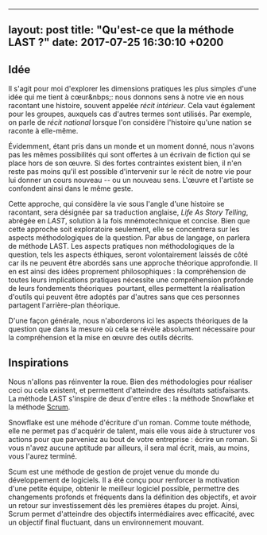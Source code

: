 ---
layout: post
title:  "Qu'est-ce que la méthode LAST ?"
date:   2017-07-25 16:30:10 +0200
--

## Idée

Il s'agit pour moi d'explorer les dimensions pratiques les plus simples d'une idée qui me tient à cœur&nbps;: nous donnons sens à notre vie en nous racontant une histoire, souvent appelée _récit intérieur_. Cela vaut également pour les groupes, auxquels cas d'autres termes sont  utilisés. Par exemple, on parle de _récit national_ lorsque l'on considère l'histoire qu'une nation se raconte à elle-même.

Évidemment, étant pris dans un monde et un moment donné, nous n'avons pas les mêmes possibilités qui sont offertes à un écrivain de fiction qui se place hors de son œuvre. Si des fortes contraintes existent bien, il n'en reste pas moins qu'il est possible d'intervenir sur le récit de notre vie pour lui donner un cours nouveau -- ou un nouveau sens. L'œuvre et l'artiste se confondent ainsi dans le même geste.

Cette approche, qui considère la vie sous l'angle d'une histoire se racontant, sera désignée par sa traduction anglaise, _Life As Story Telling_, abrégée en _LAST_, solution à la fois mnémotechnique et concise. Bien que cette approche soit exploratoire seulement, elle se concentrera sur les aspects méthodologiques de la question. Par abus de langage, on parlera de méthode LAST. Les aspects pratiques non méthodologiques de la question, tels les aspects éthiques, seront volontairement laissés de côté car ils ne peuvent être abordés sans une approche théorique approfondie. Il en est ainsi des idées proprement philosophiques&nbsp;: la compréhension de toutes leurs implications pratiques nécessite une compréhension profonde de leurs fondements théoriques&nbsp; pourtant, elles permettent la réalisation d'outils qui peuvent être adoptés par d'autres sans que ces personnes partagent l'arrière-plan théorique.

D'une façon générale, nous n'aborderons ici les aspects théoriques de la question que dans la mesure où cela se révèle absolument nécessaire pour la compréhension et la mise en œuvre des outils décrits.

## Inspirations

Nous n'allons pas réinventer la roue. Bien des méthodologies pour réaliser ceci ou cela existent, et permettent d'atteindre des résultats satisfaisants. La méthode LAST s'inspire de deux d'entre elles&nbsp;: la méthode Snowflake et la méthode [Scrum](https://fr.wikipedia.org/wiki/Scrum_(Boite_%C3%A0_outils)).

Snowflake est une méhode d'écriture d'un roman. Comme toute méthode, elle ne permet pas d'acquérir de talent, mais elle vous aide à structurer vos actions pour que parveniez au bout de votre entreprise&nbsp;: écrire un roman. Si vous n'avez aucune aptitude par ailleurs, il sera mal écrit, mais, au moins, vous l'aurez terminé.

Scum est une méthode de gestion de projet venue du monde du développement de logiciels. Il a été conçu pour renforcer la motivation d'une petite équipe, obtenir le meilleur logiciel possible, permettre des changements profonds et fréquents dans la définition des objectifs, et avoir un retour sur investissement dès les premières étapes du projet. Ainsi, Scrum permet d'atteindre des objectifs intermédiaires avec efficacité, avec un objectif final fluctuant, dans un environnement mouvant.
